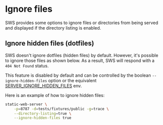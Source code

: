 # Ignore files

SWS provides some options to ignore files or directories from being served and displayed if the directory listing is enabled. 

## Ignore hidden files (dotfiles)

SWS doesn't ignore dotfiles (hidden files) by default.
However, it's possible to ignore those files as shown below. As a result, SWS will respond with a `404 Not Found` status.

This feature is disabled by default and can be controlled by the boolean `--ignore-hidden-files` option or the equivalent [SERVER_IGNORE_HIDDEN_FILES](./../configuration/environment-variables.md#server_ignore_hidden_files) env.

Here is an example of how to ignore hidden files:

```sh
static-web-server \
    -p=8787 -d=tests/fixtures/public -g=trace \
    --directory-listing=true \
    --ignore-hidden-files true
```
